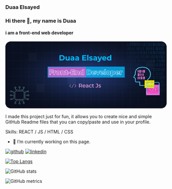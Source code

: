 ### Duaa Elsayed 

### Hi there 👋, my name is Duaa
#### i am a front-end web developer 
![i am a front-end web developer ](https://github.com/doaa10/doaa10/blob/main/Github1.png)

I made this project just for fun, it allows you to create nice and simple GitHub Readme files that you can copy/paste and use in your profile.

Skills:  REACT / JS / HTML / CSS 

- 🔭 I’m currently working on this page. 


[<img src='https://cdn.jsdelivr.net/npm/simple-icons@3.0.1/icons/github.svg' alt='github' height='40'>](https://github.com/doaa10)  [<img src='https://cdn.jsdelivr.net/npm/simple-icons@3.0.1/icons/linkedin.svg' alt='linkedin' height='40'>](https://www.linkedin.com/in/doaa-sh10/)  

[![Top Langs](https://github-readme-stats.vercel.app/api/top-langs/?username=doaa10)](https://github.com/anuraghazra/github-readme-stats)

![GitHub stats](https://github-readme-stats.vercel.app/api?username=doaa10&show_icons=true)  

![GitHub metrics](https://metrics.lecoq.io/doaa10)  

  


